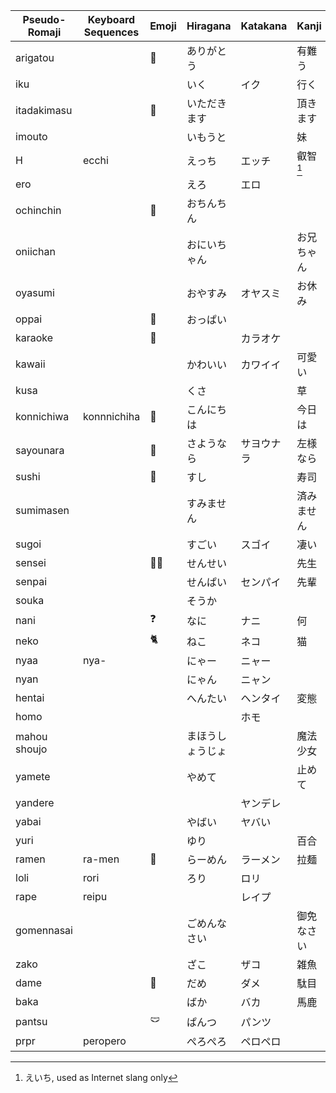 | Pseudo-Romaji | Keyboard Sequences | Emoji | Hiragana | Katakana | Kanji  | Chinese loan |
| ------------- | ------------------ | ----- | -------- | -------- | ------ | ------------ |
| arigatou |  | 🙇 | ありがとう |  | 有難う | 阿里嘎多 |
| iku |  |  | いく | イク | 行く | 一庫 |
| itadakimasu |  | 🙏 | いただきます |  | 頂きます |  |
| imouto |  |  | いもうと |  | 妹 | 一抹多 |
| H | ecchi |  | えっち | エッチ | 叡智[^1] |  |
| ero |  |  | えろ | エロ |  | 工口 |
| ochinchin |  | 🍌 | おちんちん |  |  | 歐金金 |
| oniichan |  |  | おにいちゃん |  | お兄ちゃん | 歐尼醬 |
| oyasumi |  |  | おやすみ | オヤスミ | お休み | 哦呀斯密 |
| oppai |  | 🍈 | おっぱい |  |  | 歐派 |
| karaoke |  | 🎤 |  | カラオケ |  | 卡拉OK |
| kawaii |  |  | かわいい | カワイイ | 可愛い | 卡哇伊 |
| kusa |  |  | くさ |  | 草 | 草 |
| konnichiwa | konnnichiha | 👋 | こんにちは |  | 今日は | 扣你雞哇 |
| sayounara |  | 👋 | さようなら | サヨウナラ | 左様なら | 撒由那拉 |
| sushi |  | 🍣 | すし |  | 寿司 | 壽司 |
| sumimasen |  |  | すみません |  | 済みません | 斯密馬賽 |
| sugoi |  |  | すごい | スゴイ | 凄い | 斯國一 |
| sensei |  | 👨‍🏫 | せんせい |  | 先生 |  |
| senpai |  |  | せんぱい | センパイ | 先輩 | 先輩 |
| souka |  |  | そうか |  |  | 搜嘎 |
| nani |  | ❓️ | なに | ナニ | 何 | 納尼 |
| neko |  | 🐈️ | ねこ | ネコ | 猫 |  |
| nyaa | nya- |  | にゃー | ニャー |  |  |
| nyan |  |  | にゃん | ニャン |  |  |
| hentai |  |  | へんたい | ヘンタイ | 変態 |  |
| homo |  |  |  | ホモ |  |  |
| mahou shoujo |  |  | まほうしょうじょ |  | 魔法少女 | 馬猴燒酒 |
| yamete |  |  | やめて |  | 止めて | 雅咩蝶 |
| yandere |  |  |  | ヤンデレ |  | 養得累 |
| yabai |  |  | やばい | ヤバい |  | 牙白 |
| yuri |  |  | ゆり |  | 百合 | 百合 |
| ramen | ra-men  | 🍜 | らーめん | ラーメン | 拉麺 | 拉麪 |
| loli | rori |  | ろり | ロリ |  | 蘿莉 |
| rape | reipu |  |  | レイプ |  | 雷普 |
| gomennasai |  |  | ごめんなさい |  | 御免なさい | 狗麪那塞 |
| zako |  |  | ざこ | ザコ | 雑魚 | 雜魚 |
| dame |  | 🙅 | だめ | ダメ | 駄目 | 打咩 |
| baka |  |  | ばか | バカ | 馬鹿 | 八嘎 |
| pantsu |  | 🩲 | ぱんつ | パンツ |  | 胖次 |
| prpr | peropero |  | ぺろぺろ | ペロペロ |  |  |

[^1]: えいち, used as Internet slang only
